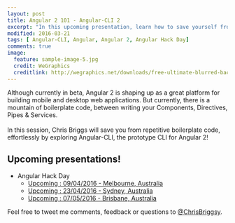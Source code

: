 ```yaml
---
layout: post
title: Angular 2 101 - Angular-CLI 2
excerpt: "In this upcoming presentation, learn how to save yourself from repetitive Angular 2 boilerplate code by leveraging the Angular-CLI"
modified: 2016-03-21
tags: [ Angular-CLI, Angular, Angular 2, Angular Hack Day]
comments: true
image:
  feature: sample-image-5.jpg
  credit: WeGraphics
  creditlink: http://wegraphics.net/downloads/free-ultimate-blurred-background-pack/
---
```


Although currently in beta, Angular 2 is shaping up as a great platform for building mobile and desktop web applications. But currently, there is a mountain of boilerplate code, between writing your Components, Directives, Pipes & Services.<br><br>In this session, Chris Briggs will save you from repetitive boilerplate code, effortlessly by exploring Angular-CLI, the prototype CLI for Angular 2!
  
## Upcoming presentations!

* Angular Hack Day 
  * [Upcoming : 09/04/2016 - Melbourne, Australia](http://angularhackday.com/melbourne/)
  * [Upcoming : 23/04/2016 - Sydney, Australia](http://angularhackday.com/Sydney/)
  * [Upcoming : 07/05/2016 - Brisbane, Australia](http://angularhackday.com/brisbane/)

  
Feel free to tweet me comments, feedback or questions to [@ChrisBriggsy](https://twitter.com/ChrisBriggsy).  